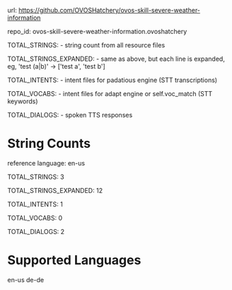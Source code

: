 
url: https://github.com/OVOSHatchery/ovos-skill-severe-weather-information

repo_id: ovos-skill-severe-weather-information.ovoshatchery

TOTAL_STRINGS:  - string count from all resource files

TOTAL_STRINGS_EXPANDED: - same as above, but each line is expanded, eg, 'test (a|b)' -> ['test a', 'test b']

TOTAL_INTENTS: - intent files for padatious engine (STT transcriptions)

TOTAL_VOCABS: - intent files for adapt engine or self.voc_match (STT keywords)

TOTAL_DIALOGS: - spoken TTS responses


# String Counts

reference language: en-us

TOTAL_STRINGS: 3  

TOTAL_STRINGS_EXPANDED: 12  

TOTAL_INTENTS: 1  

TOTAL_VOCABS: 0  

TOTAL_DIALOGS: 2  

# Supported Languages

en-us
de-de
